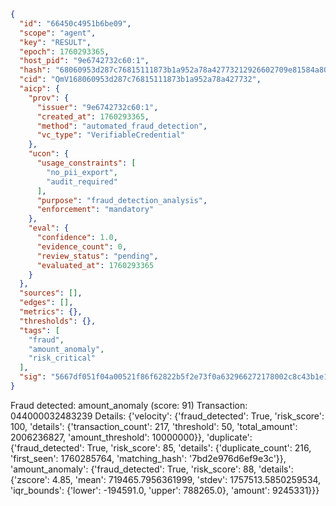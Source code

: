 ```json
{
  "id": "66450c4951b6be09",
  "scope": "agent",
  "key": "RESULT",
  "epoch": 1760293365,
  "host_pid": "9e6742732c60:1",
  "hash": "68060953d287c76815111873b1a952a78a42773212926602709e81584a80a1f4",
  "cid": "QmV168060953d287c76815111873b1a952a78a427732",
  "aicp": {
    "prov": {
      "issuer": "9e6742732c60:1",
      "created_at": 1760293365,
      "method": "automated_fraud_detection",
      "vc_type": "VerifiableCredential"
    },
    "ucon": {
      "usage_constraints": [
        "no_pii_export",
        "audit_required"
      ],
      "purpose": "fraud_detection_analysis",
      "enforcement": "mandatory"
    },
    "eval": {
      "confidence": 1.0,
      "evidence_count": 0,
      "review_status": "pending",
      "evaluated_at": 1760293365
    }
  },
  "sources": [],
  "edges": [],
  "metrics": {},
  "thresholds": {},
  "tags": [
    "fraud",
    "amount_anomaly",
    "risk_critical"
  ],
  "sig": "5667df051f04a00521f86f62822b5f2e73f0a632966272178002c8c43b1e13a1"
}
```

Fraud detected: amount_anomaly (score: 91)
Transaction: 044000032483239
Details: {'velocity': {'fraud_detected': True, 'risk_score': 100, 'details': {'transaction_count': 217, 'threshold': 50, 'total_amount': 2006236827, 'amount_threshold': 10000000}}, 'duplicate': {'fraud_detected': True, 'risk_score': 85, 'details': {'duplicate_count': 216, 'first_seen': 1760285764, 'matching_hash': '7bd2e976d6ef9e3c'}}, 'amount_anomaly': {'fraud_detected': True, 'risk_score': 88, 'details': {'zscore': 4.85, 'mean': 719465.7956361999, 'stdev': 1757513.5850259534, 'iqr_bounds': {'lower': -194591.0, 'upper': 788265.0}, 'amount': 9245331}}}